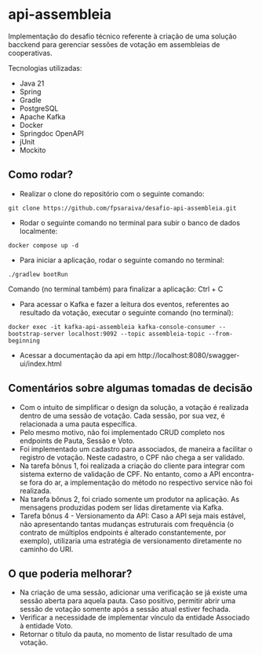 # api-assembleia

Implementação do desafio técnico referente à criação de uma solução bacckend para gerenciar sessões de votação em 
assembleias de cooperativas.

Tecnologias utilizadas:
* Java 21
* Spring
* Gradle
* PostgreSQL
* Apache Kafka
* Docker
* Springdoc OpenAPI
* jUnit
* Mockito

## Como rodar?

* Realizar o clone do repositório com o seguinte comando:
```
git clone https://github.com/fpsaraiva/desafio-api-assembleia.git
```

* Rodar o seguinte comando no terminal para subir o banco de dados localmente:
```
docker compose up -d
```

* Para iniciar a aplicação, rodar o seguinte comando no terminal:
```
./gradlew bootRun
```
Comando (no terminal também) para finalizar a aplicação: Ctrl + C

* Para acessar o Kafka e fazer a leitura dos eventos, referentes ao resultado da votação, executar o seguinte comando 
(no terminal):
```
docker exec -it kafka-api-assembleia kafka-console-consumer --bootstrap-server localhost:9092 --topic assembleia-topic --from-beginning
```

* Acessar a documentação da api em http://localhost:8080/swagger-ui/index.html

## Comentários sobre algumas tomadas de decisão

* Com o intuito de simplificar o design da solução, a votação é realizada dentro de uma sessão de votação. Cada sessão, 
por sua vez, é relacionada a uma pauta específica.
* Pelo mesmo motivo, não foi implementado CRUD completo nos endpoints de Pauta, Sessão e Voto.
* Foi implementado um cadastro para associados, de maneira a facilitar o registro de votação. Neste cadastro, o CPF 
não chega a ser validado.
* Na tarefa bônus 1, foi realizada a criação do cliente para integrar com sistema externo de validação de CPF. No entanto, 
como a API encontra-se fora do ar, a implementação do método no respectivo service não foi realizada.
* Na tarefa bônus 2, foi criado somente um produtor na aplicação. As mensagens produzidas podem ser lidas diretamente via 
Kafka.
* Tarefa bônus 4 - Versionamento da API: Caso a API seja mais estável, não apresentando tantas mudanças estruturais com
frequência (o contrato de múltiplos endpoints é alterado constantemente, por exemplo), utilizaria uma estratégia de
versionamento diretamente no caminho do URI.

## O que poderia melhorar?

* Na criação de uma sessão, adicionar uma verificação se já existe uma sessão aberta para aquela pauta. Caso positivo, 
permitir abrir uma sessão de votação somente após a sessão atual estiver fechada.
* Verificar a necessidade de implementar vínculo da entidade Associado à entidade Voto.
* Retornar o título da pauta, no momento de listar resultado de uma votação.

